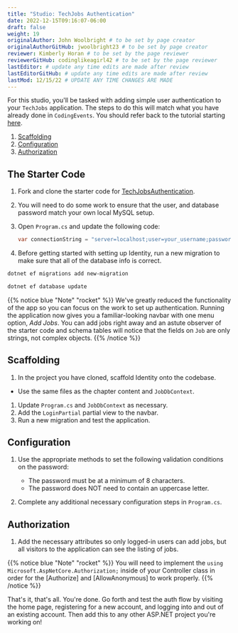 ```yaml
---
title: "Studio: TechJobs Authentication"
date: 2022-12-15T09:16:07-06:00
draft: false
weight: 19
originalAuthor: John Woolbright # to be set by page creator
originalAuthorGitHub: jwoolbright23 # to be set by page creator
reviewer: Kimberly Horan # to be set by the page reviewer
reviewerGitHub: codinglikeagirl42 # to be set by the page reviewer
lastEditor: # update any time edits are made after review
lastEditorGitHub: # update any time edits are made after review
lastMod: 12/15/22 # UPDATE ANY TIME CHANGES ARE MADE
---
```


For this studio, you'll be tasked with adding simple user authentication to your `TechJobs` application. The steps to do this will match what you have already done in `CodingEvents`. You should refer back to the tutorial starting [here](https://education.launchcode.org/csharp-web-dev-curriculum/authentication/reading/getting-starting-identity/).

1. [Scaffolding](https://education.launchcode.org/csharp-web-dev-curriculum//authentication/studio/#scaffolding)
1. [Configuration](https://education.launchcode.org/csharp-web-dev-curriculum//authentication/studio/#configuration)
1. [Authorization](https://education.launchcode.org/csharp-web-dev-curriculum//authentication/studio/#authorization)

## The Starter Code

1. Fork and clone the starter code for 
[TechJobsAuthentication](https://github.com/LaunchCodeEducation/TechJobsAuthentication).

1. You will need to do some work to ensure that the user, and database password match your own local MySQL setup.

1. Open `Program.cs` and update the following code:

   ```csharp
   var connectionString = "server=localhost;user=your_username;password=your_password;database=techjobs_auth";
   ```

4. Before getting started with setting up Identity, run a new migration to make sure that all of the database info is correct.

```bash
dotnet ef migrations add new-migration
```

```bash
dotnet ef database update
```

{{% notice blue "Note" "rocket" %}}
We've greatly reduced the functionality of the app so you can focus on the work to set up authentication. Running the application now 
gives you a familiar-looking navbar with one menu option, *Add Jobs*. You can add jobs right away and an astute observer of the starter code and schema tables will notice that the fields on `Job` are only strings, not complex objects.
{{% /notice %}}

## Scaffolding

1. In the project you have cloned, scaffold Identity onto the codebase.

- Use the same files as the chapter content and `JobDbContext`.

1. Update `Program.cs` and `JobDbContext` as necessary.
1. Add the `LoginPartial` partial view to the navbar.
1. Run a new migration and test the application.

## Configuration

1. Use the appropriate methods to set the following validation conditions on the password:

   - The password must be at a minimum of 8 characters.
   - The password does NOT need to contain an uppercase letter.

1. Complete any additional necessary configuration steps in `Program.cs`.

## Authorization

1. Add the necessary attributes so only logged-in users can add jobs, but all visitors to the application can see the listing of jobs.

{{% notice blue "Note" "rocket" %}}
You will need to implement the `using Microsoft.AspNetCore.Authorization;` inside of your Controller class in order for the [Authorize] and [AllowAnonymous] to work properly.
{{% /notice %}}

That's it, that's all. You're done. Go forth and test the auth flow by visiting the home page, registering for a new account, and logging into and out of an existing account. Then add this to any other ASP.NET project you're working on!

